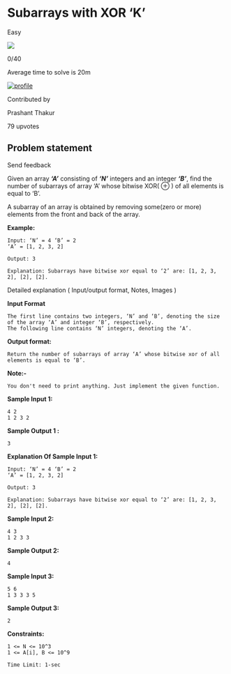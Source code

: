 Subarrays with XOR ‘K’
======================

Easy

![](https://files.codingninjas.in/yellow-spark-22969.svg)

0/40

Average time to solve is 20m

[![profile](https://lh3.googleusercontent.com/a/ALm5wu0J2RAvKi5D7SkKiVoxeMkuP5IFXSb6J3R55ynS=s96-c)](/studio/profile/19ddbe5e-db0c-4dab-a7a5-432b5be48361)

Contributed by

Prashant Thakur

79 upvotes

Problem statement
-----------------

Send feedback

Given an array _**‘A’**_ consisting of _**‘N’**_ integers and an integer _**‘B’**_, find the number of subarrays of array ‘A’ whose bitwise XOR( ⊕ ) of all elements is equal to ‘B’.

  

A subarray of an array is obtained by removing some(zero or more) elements from the front and back of the array.

  

**Example:**

    Input: ‘N’ = 4 ‘B’ = 2
    ‘A’ = [1, 2, 3, 2]
    
    Output: 3
    
    Explanation: Subarrays have bitwise xor equal to ‘2’ are: [1, 2, 3, 2], [2], [2].
    

Detailed explanation ( Input/output format, Notes, Images )

**Input Format**

    The first line contains two integers, ‘N’ and ‘B’, denoting the size of the array ‘A’ and integer ‘B’, respectively.
    The following line contains ‘N’ integers, denoting the ‘A’.
    

**Output format:**

    Return the number of subarrays of array ‘A’ whose bitwise xor of all elements is equal to ‘B’.
    

**Note:-**

    You don't need to print anything. Just implement the given function.
    

**Sample Input 1:**

    4 2
    1 2 3 2
    

**Sample Output 1 :**

    3
    

**Explanation Of Sample Input 1:**

    Input: ‘N’ = 4 ‘B’ = 2
    ‘A’ = [1, 2, 3, 2]
    
    Output: 3
    
    Explanation: Subarrays have bitwise xor equal to ‘2’ are: [1, 2, 3, 2], [2], [2].
    

**Sample Input 2:**

    4 3
    1 2 3 3
    

**Sample Output 2:**

    4
    

**Sample Input 3:**

    5 6
    1 3 3 3 5 
    

**Sample Output 3:**

    2
    

**Constraints:**

    1 <= N <= 10^3
    1 <= A[i], B <= 10^9
    
    Time Limit: 1-sec